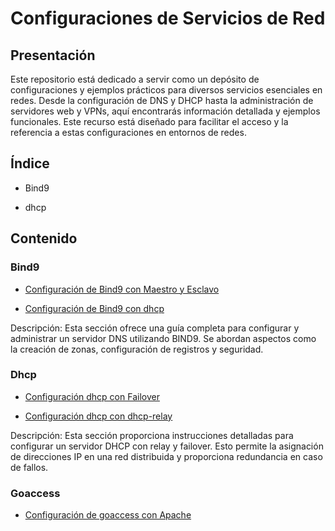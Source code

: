 # Configuraciones de Servicios de Red

## Presentación

Este repositorio está dedicado a servir como un depósito de configuraciones y ejemplos prácticos para diversos servicios esenciales en redes. Desde la configuración de DNS y DHCP hasta la administración de servidores web y VPNs, aquí encontrarás información detallada y ejemplos funcionales. Este recurso está diseñado para facilitar el acceso y la referencia a estas configuraciones en entornos de redes.

## Índice

* Bind9
  
* dhcp

## Contenido

### Bind9

- [Configuración de Bind9 con Maestro y Esclavo](bind.md)

- [Configuración de Bind9 con dhcp](bdns.md)

 Descripción: Esta sección ofrece una guía completa para configurar y administrar un servidor DNS utilizando BIND9. Se abordan aspectos como la creación de zonas, configuración de registros y seguridad.

### Dhcp

- [Configuración dhcp con Failover](dhcp.md)

- [Configuración dhcp con dhcp-relay](dhcpre.md)

 Descripción: Esta sección proporciona instrucciones detalladas para configurar un servidor DHCP con relay y failover. Esto permite la asignación de direcciones IP en una red distribuida y proporciona redundancia en caso de fallos.

 ### Goaccess

 - [Configuración de goaccess con Apache](go.md)

